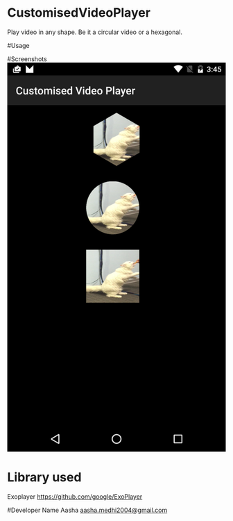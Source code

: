 # CustomisedVideoPlayer
Play video in any shape. Be it a circular video or a hexagonal.

#Usage


#Screenshots
![alt tag](https://raw.githubusercontent.com/aasha/CustomisedVideoPlayer/master/samples/src/main/assets/screenshot.png)

# Library used
Exoplayer <https://github.com/google/ExoPlayer>

#Developer Name
Aasha <aasha.medhi2004@gmail.com>


